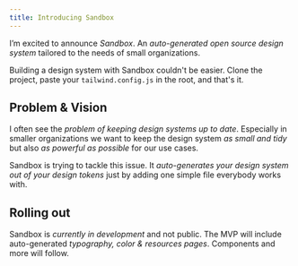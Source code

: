```yaml
---
title: Introducing Sandbox
---
```


I’m excited to announce *Sandbox*. An *auto-generated open source design system* tailored to the needs of small organizations.

<lib-image :low-src="'projects/sandbox/app-low.jpg'" :high-src="'projects/sandbox/app.jpg'" :has-border="true" :alt="'Project specific typography page'"></lib-image>

Building a design system with Sandbox couldn't be easier. Clone the project, paste your `tailwind.config.js` in the root, and that's it.

## Problem & Vision

I often see the *problem of keeping design systems up to date*. Especially in smaller organizations we want to keep the design system *as small and tidy* but also *as powerful as possible* for our use cases.

Sandbox is trying to tackle this issue. It *auto-generates your design system out of your design tokens* just by adding one simple file everybody works with.

## Rolling out

Sandbox is *currently in development* and not public. The MVP will include auto-generated *typography, color & resources pages*. Components and more will follow.
